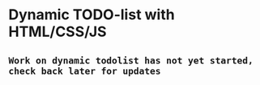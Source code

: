 # Dynamic TODO-list with HTML/CSS/JS
## ```Work on dynamic todolist has not yet started, check back later for updates```
